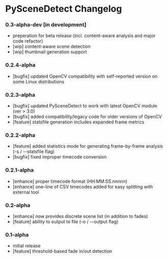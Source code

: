 
PySceneDetect Changelog
==========================================================


### 0.3-alpha-dev [in development]

 * preperation for beta release (incl. content-aware analysis and major code refactor)
 * [wip] content-aware scene detection
 * [wip] thumbnail generation support


### 0.2.4-alpha
 * [bugfix] updated OpenCV compatibility with self-reported version on some Linux distributions


### 0.2.3-alpha
 * [bugfix]  updated PySceneDetect to work with latest OpenCV module (ver > 3.0)
 * [bugfix]  added compatibility/legacy code for older versions of OpenCV
 * [feature] statsfile generation includes expanded frame metrics


### 0.2.2-alpha

 * [feature] added statistics mode for generating frame-by-frame analysis (-s / --statsfile flag)
 * [bugfix]  fixed improper timecode conversion


### 0.2.1-alpha

 * [enhance] proper timecode format (HH:MM:SS.nnnnn)
 * [enhance] one-line of CSV timecodes added for easy splitting with external tool


### 0.2-alpha

 * [enhance] now provides discrete scene list (in addition to fades)
 * [feature] ability to output to file (-o / --output flag)


### 0.1-alpha

 * initial release
 * [feature] threshold-based fade in/out detection
